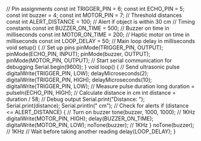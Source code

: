 // Pin assignments
const int TRIGGER_PIN = 6;
const int ECHO_PIN = 5;
const int buzzer = 4;
const int MOTOR_PIN = 7;
// Threshold distances
const int ALERT_DISTANCE = 100; // Alert if object is within 30 cm
// Timing constants
const int BUZZER_ON_TIME = 500; // Buzzer on time in milliseconds
const int MOTOR_ON_TIME = 200; // Haptic motor on time in milliseconds
const int LOOP_DELAY = 50; // Main loop delay in milliseconds
void setup() {
  // Set up pins
  pinMode(TRIGGER_PIN, OUTPUT);
  pinMode(ECHO_PIN, INPUT);
  pinMode(buzzer, OUTPUT);
  pinMode(MOTOR_PIN, OUTPUT);
  // Start serial communication for debugging
  Serial.begin(9600);
}
void loop() {
  // Send ultrasonic pulse
  digitalWrite(TRIGGER_PIN, LOW);
  delayMicroseconds(2);
  digitalWrite(TRIGGER_PIN, HIGH);
  delayMicroseconds(10);
  digitalWrite(TRIGGER_PIN, LOW);
  // Measure pulse duration
  long duration = pulseIn(ECHO_PIN, HIGH);
  // Calculate distance in cm
  int distance = duration / 58;
  // Debug output
  Serial.print("Distance: ");
  Serial.print(distance);
  Serial.println(" cm");
  // Check for alerts
  if (distance <= ALERT_DISTANCE) {
  // Turn on buzzer
    tone(buzzer, 1000, 1000); // 1KHz
    digitalWrite(MOTOR_PIN, HIGH);
    delay(BUZZER_ON_TIME);
    digitalWrite(MOTOR_PIN, LOW);
    noTone(buzzer); // 1KHz
}
noTone(buzzer); // 1KHz
  // Wait before taking another reading
  delay(LOOP_DELAY);
}

